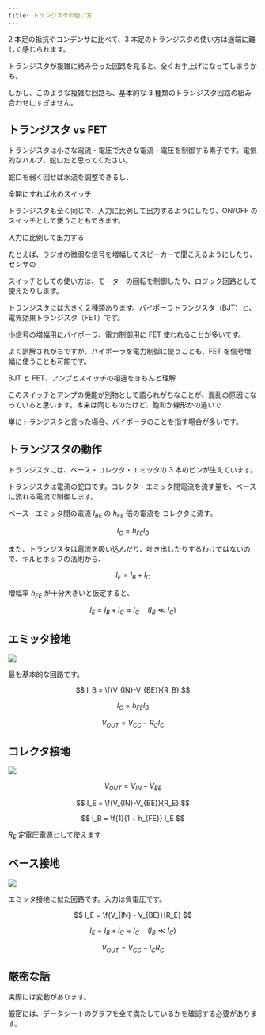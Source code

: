 ```yaml
---
title: トランジスタの使い方
---
```


2 本足の抵抗やコンデンサに比べて、3 本足のトランジスタの使い方は途端に難しく感じられます。

トランジスタが複雑に絡み合った回路を見ると、全くお手上げになってしまうかも。

しかし、このような複雑な回路も、基本的な 3 種類のトランジスタ回路の組み合わせにすぎません。

## トランジスタ vs FET

トランジスタは小さな電流・電圧で大きな電流・電圧を制御する素子です。電気的なバルブ、蛇口だと思ってください。

蛇口を弱く回せば水流を調整できるし、

全開にすれば水のスイッチ

トランジスタも全く同じで、入力に比例して出力するようにしたり、ON/OFF のスイッチとして使うこともできます。

入力に比例して出力する

たとえば、ラジオの微弱な信号を増幅してスピーカーで聞こえるようにしたり、センサの

スイッチとしての使い方は、モーターの回転を制御したり、ロジック回路として使えたりします。

トランジスタには大きく２種類あります。バイポーラトランジスタ（BJT）と、電界効果トランジスタ（FET）です。

小信号の増幅用にバイポーラ、電力制御用に FET 使われることが多いです。

よく誤解されがちですが、バイポーラを電力制御に使うことも、FET を信号増幅に使うことも可能です。

BJT と FET、アンプとスイッチの相違をきちんと理解

このスイッチとアンプの機能が別物として語られがちなことが、混乱の原因になっていると思います。本来は同じものだけど、飽和か線形かの違いで

単にトランジスタと言った場合、バイポーラのことを指す場合が多いです。

## トランジスタの動作

トランジスタには、ベース・コレクタ・エミッタの 3 本のピンが生えています。

トランジスタは電流の蛇口です。コレクタ・エミッタ間電流を流す量を、ベースに流れる電流で制御します。

ベース・エミッタ間の電流 $I_{BE}$ の $h_{FE}$ 倍の電流を コレクタに流す。

$$
I_C = h_{FE} I_B
$$

また、トランジスタは電流を吸い込んだり、吐き出したりするわけではないので、キルヒホッフの法則から、

$$
I_E = I_B + I_C
$$

増幅率 $h_{FE}$ が十分大きいと仮定すると、

$$
I_E = I_B + I_C \approx I_C \quad (I_B \ll I_C)
$$

## エミッタ接地

![](./img/emitter.dio.svg)

最も基本的な回路です。

$$
I_B = \f{V_{IN}-V_{BE}}{R_B}
$$

$$
I_C = h_{FE} I_B
$$

$$
V_{OUT} = V_{CC} - R_C I_C
$$

## コレクタ接地

![](./img/collector.dio.svg)

$$
V_{OUT} = V_{IN} - V_{BE}
$$

$$
I_E = \f{V_{IN}-V_{BE}}{R_E}
$$

$$
I_B = \f{1}{1 + h_{FE}} I_E
$$

$R_E$ 定電圧電源として使えます

## ベース接地

![](./img/base.dio.svg)

エミッタ接地に似た回路です。入力は負電圧です。

$$
I_E = \f{V_{IN} - V_{BE}}{R_E}
$$

$$
I_E = I_B + I_C \approx I_C \quad (I_B \ll I_C)
$$

$$
V_{OUT} = V_{CC} - I_C R_C
$$

## 厳密な話

実際には変動があります。

厳密には、データシートのグラフを全て満たしているかを確認する必要があります。
